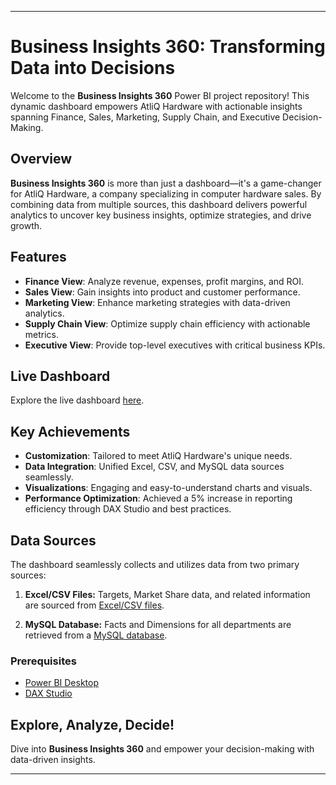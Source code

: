 
---

# **Business Insights 360**: Transforming Data into Decisions  

Welcome to the **Business Insights 360** Power BI project repository! This dynamic dashboard empowers AtliQ Hardware with actionable insights spanning Finance, Sales, Marketing, Supply Chain, and Executive Decision-Making.  

## **Overview**  
**Business Insights 360** is more than just a dashboard—it's a game-changer for AtliQ Hardware, a company specializing in computer hardware sales. By combining data from multiple sources, this dashboard delivers powerful analytics to uncover key business insights, optimize strategies, and drive growth.  

## **Features**  
- **Finance View**: Analyze revenue, expenses, profit margins, and ROI.  
- **Sales View**: Gain insights into product and customer performance.  
- **Marketing View**: Enhance marketing strategies with data-driven analytics.  
- **Supply Chain View**: Optimize supply chain efficiency with actionable metrics.  
- **Executive View**: Provide top-level executives with critical business KPIs.  

## Live Dashboard
Explore the live dashboard [here](https://app.powerbi.com/view?r=eyJrIjoiMzJkODEzZjUtMWJmZC00YjMyLWJlYzYtZjJmZTJjMGE0OWU4IiwidCI6ImM2ZTU0OWIzLTVmNDUtNDAzMi1hYWU5LWQ0MjQ0ZGM1YjJjNCJ9).

##  **Key Achievements**  
- **Customization**: Tailored to meet AtliQ Hardware's unique needs.  
- **Data Integration**: Unified Excel, CSV, and MySQL data sources seamlessly.  
- **Visualizations**: Engaging and easy-to-understand charts and visuals.  
- **Performance Optimization**: Achieved a 5% increase in reporting efficiency through DAX Studio and best practices.  
 
## Data Sources
The dashboard seamlessly collects and utilizes data from two primary sources:

1. **Excel/CSV Files:** Targets, Market Share data, and related information are sourced from [Excel/CSV files](https://github.com/pradeep-the-analyst/BI-360/tree/main/Assets/Excel_CSV_Files).
   
2. **MySQL Database:** Facts and Dimensions for all departments are retrieved from a [MySQL database](https://github.com/pradeep-the-analyst/BI-360/tree/main/Assets/MySQL_Database).

### Prerequisites
- [Power BI Desktop](https://powerbi.microsoft.com/desktop/)
- [DAX Studio](https://daxstudio.org/) 

##  **Explore, Analyze, Decide!**  
Dive into **Business Insights 360** and empower your decision-making with data-driven insights.  

---

